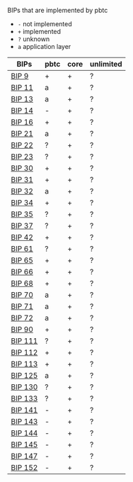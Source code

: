 BIPs that are implemented by pbtc

- `-` not implemented
- `+` implemented
- `?` unknown
- `a` application layer

| BIPs | pbtc | core | unlimited |
| ------ | ------ | ------ | ------ |
| [BIP 9][BIP9] | + | + | ? |
| [BIP 11][BIP11] | a | + | ? |
| [BIP 13][BIP13] | a | + | ? |
| [BIP 14][BIP14] | - | + | ? |
| [BIP 16][BIP16] | + | + | ? |
| [BIP 21][BIP21] | a | + | ? |
| [BIP 22][BIP22] | ? | + | ? |
| [BIP 23][BIP23] | ? | + | ? |
| [BIP 30][BIP30] | + | + | ? |
| [BIP 31][BIP31] | + | + | ? |
| [BIP 32][BIP32] | a | + | ? |
| [BIP 34][BIP34] | + | + | ? |
| [BIP 35][BIP35] | ? | + | ? |
| [BIP 37][BIP37] | ? | + | ? |
| [BIP 42][BIP42] | + | + | ? |
| [BIP 61][BIP61] | ? | + | ? |
| [BIP 65][BIP65] | + | + | ? |
| [BIP 66][BIP66] | + | + | ? |
| [BIP 68][BIP68] | + | + | ? |
| [BIP 70][BIP70] | a | + | ? |
| [BIP 71][BIP71] | a | + | ? |
| [BIP 72][BIP72] | a | + | ? |
| [BIP 90][BIP90] | + | + | ? |
| [BIP 111][BIP111] | ? | + | ? |
| [BIP 112][BIP112] | + | + | ? |
| [BIP 113][BIP113] | + | + | ? |
| [BIP 125][BIP125] | a | + | ? |
| [BIP 130][BIP130] | ? | + | ? |
| [BIP 133][BIP133] | ? | + | ? |
| [BIP 141][BIP141] | - | + | ? |
| [BIP 143][BIP143] | - | + | ? |
| [BIP 144][BIP144] | - | + | ? |
| [BIP 145][BIP145] | - | + | ? |
| [BIP 147][BIP147] | - | + | ? |
| [BIP 152][BIP152] | - | + | ? |

   [BIP9]: https://github.com/bitcoin/bips/blob/master/bip-0009.mediawiki
   [BIP11]: https://github.com/bitcoin/bips/blob/master/bip-0011.mediawiki
   [BIP13]: https://github.com/bitcoin/bips/blob/master/bip-0013.mediawiki
   [BIP14]: https://github.com/bitcoin/bips/blob/master/bip-0014.mediawiki
   [BIP16]: https://github.com/bitcoin/bips/blob/master/bip-0016.mediawiki
   [BIP21]: https://github.com/bitcoin/bips/blob/master/bip-0021.mediawiki
   [BIP22]: https://github.com/bitcoin/bips/blob/master/bip-0022.mediawiki
   [BIP23]: https://github.com/bitcoin/bips/blob/master/bip-0023.mediawiki
   [BIP30]: https://github.com/bitcoin/bips/blob/master/bip-0030.mediawiki
   [BIP31]: https://github.com/bitcoin/bips/blob/master/bip-0031.mediawiki
   [BIP32]: https://github.com/bitcoin/bips/blob/master/bip-0032.mediawiki
   [BIP34]: https://github.com/bitcoin/bips/blob/master/bip-0034.mediawiki
   [BIP35]: https://github.com/bitcoin/bips/blob/master/bip-0035.mediawiki
   [BIP37]: https://github.com/bitcoin/bips/blob/master/bip-0037.mediawiki
   [BIP42]: https://github.com/bitcoin/bips/blob/master/bip-0042.mediawiki
   [BIP61]: https://github.com/bitcoin/bips/blob/master/bip-0061.mediawiki
   [BIP65]: https://github.com/bitcoin/bips/blob/master/bip-0065.mediawiki
   [BIP66]: https://github.com/bitcoin/bips/blob/master/bip-0066.mediawiki
   [BIP68]: https://github.com/bitcoin/bips/blob/master/bip-0068.mediawiki
   [BIP70]: https://github.com/bitcoin/bips/blob/master/bip-0070.mediawiki
   [BIP71]: https://github.com/bitcoin/bips/blob/master/bip-0071.mediawiki
   [BIP72]: https://github.com/bitcoin/bips/blob/master/bip-0072.mediawiki
   [BIP90]: https://github.com/bitcoin/bips/blob/master/bip-0090.mediawiki
   [BIP111]: https://github.com/bitcoin/bips/blob/master/bip-0111.mediawiki
   [BIP112]: https://github.com/bitcoin/bips/blob/master/bip-0112.mediawiki
   [BIP113]: https://github.com/bitcoin/bips/blob/master/bip-0113.mediawiki
   [BIP125]: https://github.com/bitcoin/bips/blob/master/bip-0125.mediawiki
   [BIP130]: https://github.com/bitcoin/bips/blob/master/bip-0130.mediawiki
   [BIP133]: https://github.com/bitcoin/bips/blob/master/bip-0133.mediawiki
   [BIP141]: https://github.com/bitcoin/bips/blob/master/bip-0141.mediawiki
   [BIP143]: https://github.com/bitcoin/bips/blob/master/bip-0143.mediawiki
   [BIP144]: https://github.com/bitcoin/bips/blob/master/bip-0144.mediawiki
   [BIP145]: https://github.com/bitcoin/bips/blob/master/bip-0145.mediawiki
   [BIP147]: https://github.com/bitcoin/bips/blob/master/bip-0147.mediawiki
   [BIP152]: https://github.com/bitcoin/bips/blob/master/bip-0152.mediawiki
